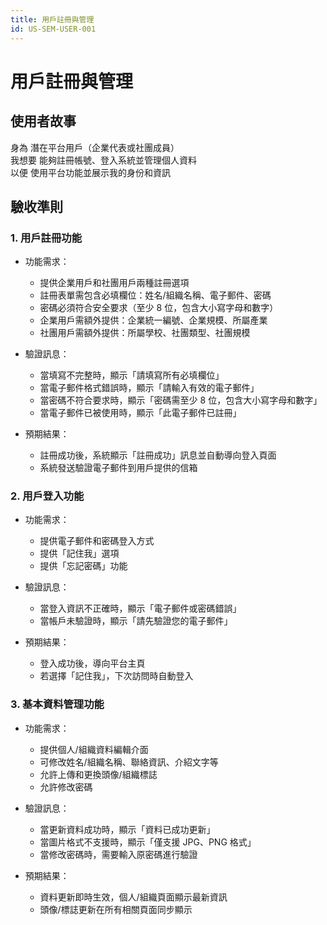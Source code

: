 ```yaml
---
title: 用戶註冊與管理
id: US-SEM-USER-001
---
```


# 用戶註冊與管理

## 使用者故事

身為 潛在平台用戶（企業代表或社團成員）  
我想要 能夠註冊帳號、登入系統並管理個人資料  
以便 使用平台功能並展示我的身份和資訊

## 驗收準則

### 1. 用戶註冊功能

- 功能需求：

  - 提供企業用戶和社團用戶兩種註冊選項
  - 註冊表單需包含必填欄位：姓名/組織名稱、電子郵件、密碼
  - 密碼必須符合安全要求（至少 8 位，包含大小寫字母和數字）
  - 企業用戶需額外提供：企業統一編號、企業規模、所屬產業
  - 社團用戶需額外提供：所屬學校、社團類型、社團規模

- 驗證訊息：

  - 當填寫不完整時，顯示「請填寫所有必填欄位」
  - 當電子郵件格式錯誤時，顯示「請輸入有效的電子郵件」
  - 當密碼不符合要求時，顯示「密碼需至少 8 位，包含大小寫字母和數字」
  - 當電子郵件已被使用時，顯示「此電子郵件已註冊」

- 預期結果：
  - 註冊成功後，系統顯示「註冊成功」訊息並自動導向登入頁面
  - 系統發送驗證電子郵件到用戶提供的信箱

### 2. 用戶登入功能

- 功能需求：

  - 提供電子郵件和密碼登入方式
  - 提供「記住我」選項
  - 提供「忘記密碼」功能

- 驗證訊息：

  - 當登入資訊不正確時，顯示「電子郵件或密碼錯誤」
  - 當帳戶未驗證時，顯示「請先驗證您的電子郵件」

- 預期結果：
  - 登入成功後，導向平台主頁
  - 若選擇「記住我」，下次訪問時自動登入

### 3. 基本資料管理功能

- 功能需求：

  - 提供個人/組織資料編輯介面
  - 可修改姓名/組織名稱、聯絡資訊、介紹文字等
  - 允許上傳和更換頭像/組織標誌
  - 允許修改密碼

- 驗證訊息：

  - 當更新資料成功時，顯示「資料已成功更新」
  - 當圖片格式不支援時，顯示「僅支援 JPG、PNG 格式」
  - 當修改密碼時，需要輸入原密碼進行驗證

- 預期結果：
  - 資料更新即時生效，個人/組織頁面顯示最新資訊
  - 頭像/標誌更新在所有相關頁面同步顯示
